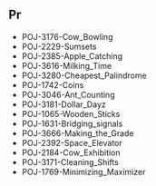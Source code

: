 
## Pr

- POJ-3176-Cow_Bowling
- POJ-2229-Sumsets
- POJ-2385-Apple_Catching
- POJ-3616-Milking_Time
- POJ-3280-Cheapest_Palindrome
- POJ-1742-Coins
- POJ-3046-Ant_Counting
- POJ-3181-Dollar_Dayz
- POJ-1065-Wooden_Sticks
- POJ-1631-Bridging_signals
- POJ-3666-Making_the_Grade
- POJ-2392-Space_Elevator
- POJ-2184-Cow_Exhibition
- POJ-3171-Cleaning_Shifts
- POJ-1769-Minimizing_Maximizer
